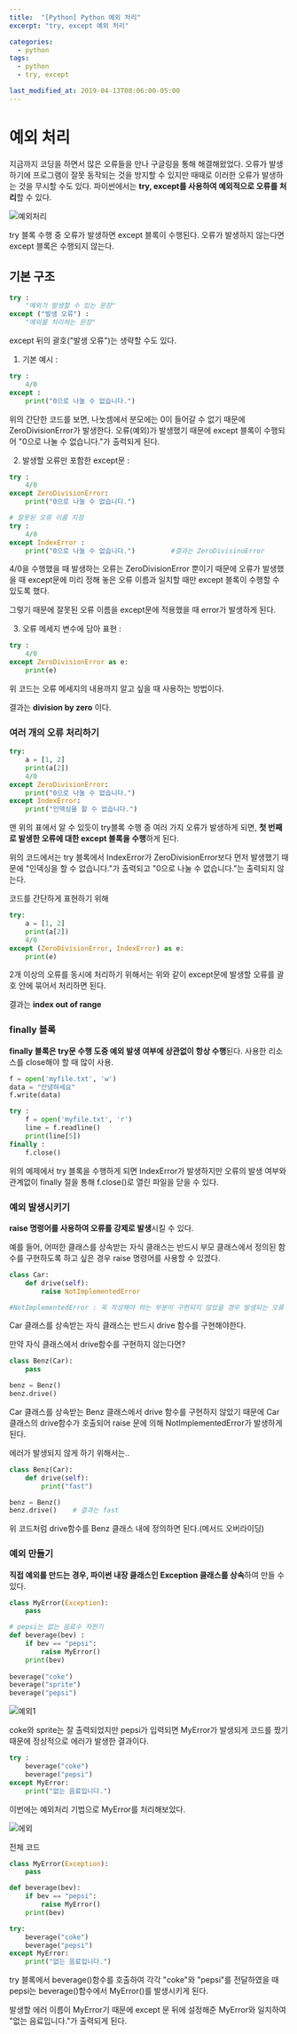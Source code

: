 ```yaml
---
title:  "[Python] Python 예외 처리"
excerpt: "try, except 예외 처리"

categories:
  - python
tags:
  - python
  - try, except

last_modified_at: 2019-04-13T08:06:00-05:00
---
```


# 예외 처리

지금까지 코딩을 하면서 많은 오류들을  만나 구글링을 통해 해결해왔었다. 오류가 발생하기에  프로그램이 잘못 동작되는 것을 방지할 수 있지만 때때로 이러한 오류가 발생하는 것을 무시할 수도 있다. 파이썬에서는 **try, except를 사용하여 예외적으로 오류를 처리**할 수 있다. 



![예외처리](https://user-images.githubusercontent.com/83167676/128722826-909c9a35-125f-4553-a6d4-5ae2bfd30293.png)

try  블록 수행 중 오류가 발생하면 except 블록이 수행된다. 오류가  발생하지  않는다면 except 블록은  수행되지 않는다.



## 기본 구조

```python
try :
    "예외가 발생할 수 있는 문장"
except ("발생 오류") :
    "예외를 처리하는 문장"
```

except 뒤의 괄호("발생  오류")는 생략할 수도 있다.



1. 기본 예시 :

```python
try :
    4/0
except :
    print("0으로 나눌 수 없습니다.")
```

위의 간단한 코드를 보면, 나눗셈에서 분모에는 0이 들어갈 수 없기 때문에 ZeroDivisionError가 발생한다. 오류(예외)가 발생했기 때문에 except 블록이 수행되어 "0으로 나눌 수 없습니다."가 출력되게 된다.



2. 발생할 오류만 포함한 except문 :

```python
try :
    4/0
except ZeroDivisionError:
    print("0으로 나눌 수 없습니다.")

# 잘못된 오류 이름 지정
try :
    4/0
except IndexError :
    print("0으로 나눌 수 없습니다.")			#결과는 ZeroDivisinoError
```

4/0을 수행했을 때 발생하는 오류는 ZeroDivisionError 뿐이기 때문에 오류가 발생했을 때 except문에 미리 정해 놓은 오류 이름과 일치할 때만 except 블록이 수행할 수 있도록 했다.

그렇기 때문에 잘못된 오류 이름을 except문에 적용했을 때 error가 발생하게 된다.



3. 오류 메세지 변수에 담아 표현 :

```python
try :
    4/0
except ZeroDivisionError as e:
    print(e)
```

위 코드는 오류 메세지의 내용까지 알고 싶을 때 사용하는 방법이다.

결과는 **division by zero** 이다.



### 여러  개의 오류 처리하기

```python
try:
    a = [1, 2]
    print(a[2])
    4/0
except ZeroDivisionError:
    print("0으로 나눌 수 없습니다.")
except IndexError:
    print("인덱싱을 할 수 없습니다.")
```

맨 위의 표에서 알 수 있듯이 try블록 수행 중 여러 가지 오류가 발생하게 되면, **첫 번째로 발생한 오류에 대한 except 블록을 수행**하게 된다.

위의 코드에서는 try 블록에서 IndexError가 ZeroDivisionError보다 먼저 발생했기 때문에 "인덱싱을 할 수 없습니다."가 출력되고 "0으로 나눌 수 없습니다."는 출력되지 않는다.

코드를 간단하게 표현하기 위해

```python
try:
    a = [1, 2]
    print(a[2])
    4/0
except (ZeroDivisionError, IndexError) as e:
    print(e)
```

2개 이상의 오류를 동시에 처리하기 위해서는 위와 같이 except문에 발생할 오류를 괄호 안에 묶어서 처리하면 된다.

결과는 **index out of range**



### finally 블록

**finally 블록은 try문 수행 도중 예외 발생 여부에 상관없이 항상 수행**된다. 사용한 리소스를 close해야 할 때 많이 사용.

```python
f = open('myfile.txt', 'w')
data = "안녕하세요"
f.write(data)

try :
	f = open('myfile.txt', 'r')
	line = f.readline()
	print(line[5])
finally :
    f.close()
```

위의 예제에서 try 블록을 수행하게 되면 IndexError가 발생하지만 오류의 발생 여부와 관계없이 finally 절을 통해 f.close()로 열린 파일을 닫을 수 있다.



### 예외 발생시키기

**raise 명령어를 사용하여 오류를 강제로 발생**시킬 수 있다.

예를 들어, 어떠한 클래스를 상속받는 자식 클래스는 반드시 부모 클래스에서 정의된 함수를 구현하도록 하고 싶은 경우 raise 명령어를 사용할 수 있겠다.

```python
class Car:
    def drive(self):
        raise NotImplementedError	

#NotImplementedError : 꼭 작성해야 하는 부분이 구현되지 않았을 경우 발생되는 오류
```

Car 클래스를 상속받는 자식 클래스는 반드시 drive 함수를 구현해야한다.

만약 자식 클래스에서 drive함수를 구현하지 않는다면?

```python
class Benz(Car):
    pass

benz = Benz()
benz.drive()
```

Car 클래스를 상속받는 Benz 클래스에서 drive 함수를 구현하지 않았기 때문에 Car 클래스의 drive함수가 호출되어 raise 문에 의해 NotImplementedError가 발생하게 된다.



에러가 발생되지 않게 하기 위해서는..

```python
class Benz(Car):
    def drive(self):
        print("fast")

benz = Benz()
benz.drive()	# 결과는 fast
```

위 코드처럼 drive함수를 Benz 클래스 내에 정의하면 된다.(메서드 오버라이딩)





### 예외 만들기

**직접 예외를 만드는 경우, 파이썬 내장 클래스인 Exception 클래스를 상속**하여 만들 수 있다.

```python
class MyError(Exception):
    pass
```

```python
# pepsi는 없는 음료수 자판기
def beverage(bev) :
    if bev == "pepsi":
        raise MyError()
    print(bev)
    
beverage("coke")
beverage("sprite")
beverage("pepsi")
```

![예외1](https://user-images.githubusercontent.com/83167676/128731081-38b9ea05-d8a5-4ef6-8216-cce2381668d9.png)

coke와 sprite는 잘 출력되었지만 pepsi가 입력되면 MyError가 발생되게 코드를 짰기 때문에 정상적으로 에러가 발생한 결과이다.



```python
try :
    beverage("coke")
    beverage("pepsi")
except MyError:
    print("없는 음료입니다.")
```

이번에는 예외처리 기법으로 MyError를 처리해보았다.

![에외](https://user-images.githubusercontent.com/83167676/128731553-b0817442-74b9-4192-94aa-d5cb8246ff34.png)



전체 코드

```python
class MyError(Exception):
    pass

def beverage(bev):
    if bev == "pepsi":
        raise MyError()
    print(bev)

try:
    beverage("coke")
    beverage("pepsi")
except MyError:
    print("없는 음료입니다.")
```

try 블록에서 beverage()함수를 호출하여 각각 "coke"와 "pepsi"를 전달하였을 때 pepsi는 beverage()함수에서 MyError()를 발생시키게 된다.

발생할 에러 이름이 MyError기 때문에 except 문 뒤에 설정해준 MyError와 일치하여 "없는 음료입니다."가 출력되게 된다.